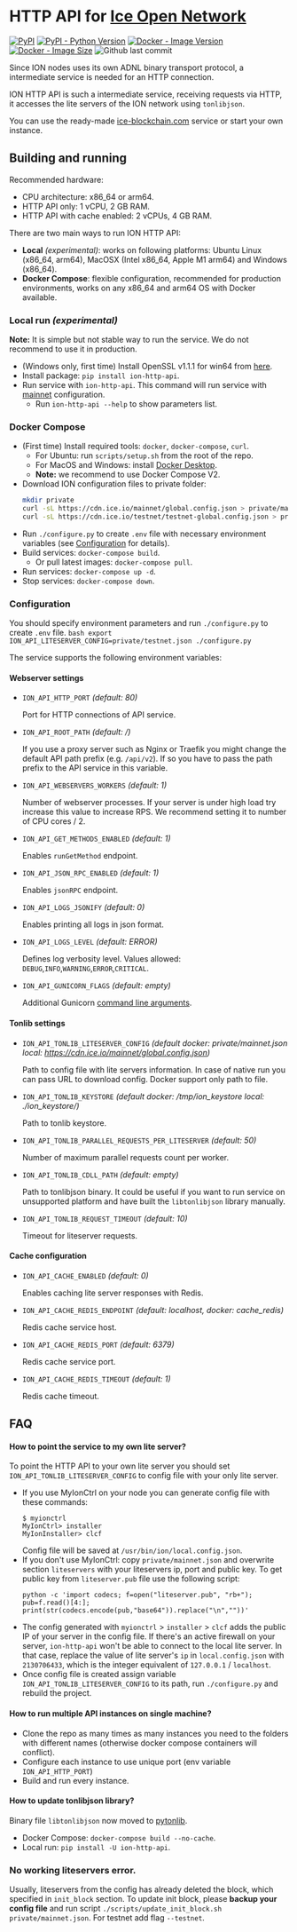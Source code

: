 # HTTP API for [Ice Open Network](https://ion.org)

[![PyPI](https://img.shields.io/pypi/v/ion-http-api?color=blue)](https://pypi.org/project/ion-http-api/)
[![PyPI - Python Version](https://img.shields.io/pypi/pyversions/ion-http-api)](https://pypi.org/project/ion-http-api/)
[![Docker - Image Version](https://img.shields.io/docker/v/ice-blockchain/ion-http-api?label=docker&sort=semver)](https://hub.docker.com/repository/docker/ice-blockchain/ion-http-api)
[![Docker - Image Size](https://img.shields.io/docker/image-size/ice-blockchain/ion-http-api?label=docker&sort=semver)](https://hub.docker.com/repository/docker/ice-blockchain/ion-http-api)
![Github last commit](https://img.shields.io/github/last-commit/ice-blockchain/ion-http-api)

Since ION nodes uses its own ADNL binary transport protocol, a intermediate service is needed for an HTTP connection.

ION HTTP API is such a intermediate service, receiving requests via HTTP, it accesses the lite servers of the ION network using `tonlibjson`.

You can use the ready-made [ice-blockchain.com](https://ice-blockchain.com) service or start your own instance.

## Building and running

Recommended hardware: 
- CPU architecture: x86_64 or arm64.
- HTTP API only: 1 vCPU, 2 GB RAM.
- HTTP API with cache enabled: 2 vCPUs, 4 GB RAM.

There are two main ways to run ION HTTP API:
- __Local__ *(experimental)*: works on following platforms: Ubuntu Linux (x86_64, arm64), MacOSX (Intel x86_64, Apple M1 arm64) and Windows (x86_64). 
- __Docker Compose__: flexible configuration, recommended for production environments, works on any x86_64 and arm64 OS with Docker available.

### Local run *(experimental)*
**Note:** It is simple but not stable way to run the service. We do not recommend to use it in production.    
  - (Windows only, first time) Install OpenSSL v1.1.1 for win64 from [here](https://slproweb.com/products/Win32OpenSSL.html).
  - Install package: `pip install ion-http-api`.
  - Run service with `ion-http-api`. This command will run service with [mainnet](https://cdn.ice.io/mainnet/global.config.json) configuration.
    - Run `ion-http-api --help` to show parameters list.

### Docker Compose
  - (First time) Install required tools: `docker`, `docker-compose`, `curl`. 
    - For Ubuntu: run `scripts/setup.sh` from the root of the repo.
    - For MacOS and Windows: install [Docker Desktop](https://www.docker.com/products/docker-desktop/).
    - **Note:** we recommend to use Docker Compose V2.
  - Download ION configuration files to private folder:
    ```bash
    mkdir private
    curl -sL https://cdn.ice.io/mainnet/global.config.json > private/mainnet.json
    curl -sL https://cdn.ice.io/testnet/testnet-global.config.json > private/testnet.json
    ```
  - Run `./configure.py` to create `.env` file with necessary environment variables (see [Configuration](#Configuration) for details).
  - Build services: `docker-compose build`.
    - Or pull latest images: `docker-compose pull`.
  - Run services: `docker-compose up -d`.
  - Stop services: `docker-compose down`.

### Configuration

You should specify environment parameters and run `./configure.py` to create `.env` file.
    ```bash
    export ION_API_LITESERVER_CONFIG=private/testnet.json
    ./configure.py
    ```

The service supports the following environment variables:
#### Webserver settings
- `ION_API_HTTP_PORT` *(default: 80)*

  Port for HTTP connections of API service.

- `ION_API_ROOT_PATH` *(default: /)*

  If you use a proxy server such as Nginx or Traefik you might change the default API path prefix (e.g. `/api/v2`). If so you have to pass the path prefix to the API service in this variable.

- `ION_API_WEBSERVERS_WORKERS` *(default: 1)*

  Number of webserver processes. If your server is under high load try increase this value to increase RPS. We recommend setting it to number of CPU cores / 2.

- `ION_API_GET_METHODS_ENABLED` *(default: 1)*

  Enables `runGetMethod` endpoint.

- `ION_API_JSON_RPC_ENABLED` *(default: 1)*

  Enables `jsonRPC` endpoint.

- `ION_API_LOGS_JSONIFY` *(default: 0)*

  Enables printing all logs in json format.

- `ION_API_LOGS_LEVEL` *(default: ERROR)*

  Defines log verbosity level. Values allowed: `DEBUG`,`INFO`,`WARNING`,`ERROR`,`CRITICAL`.

- `ION_API_GUNICORN_FLAGS` *(default: empty)*

  Additional Gunicorn [command line arguments](https://docs.gunicorn.org/en/stable/settings.html).

#### Tonlib settings
- `ION_API_TONLIB_LITESERVER_CONFIG` *(default docker: private/mainnet.json local: https://cdn.ice.io/mainnet/global.config.json)*

  Path to config file with lite servers information. In case of native run you can pass URL to download config. Docker support only path to file.

- `ION_API_TONLIB_KEYSTORE` *(default docker: /tmp/ion_keystore local: ./ion_keystore/)*
  
  Path to tonlib keystore.

- `ION_API_TONLIB_PARALLEL_REQUESTS_PER_LITESERVER` *(default: 50)*

  Number of maximum parallel requests count per worker.

- `ION_API_TONLIB_CDLL_PATH` *(default: empty)*

  Path to tonlibjson binary. It could be useful if you want to run service on unsupported platform and have built the `libtonlibjson` library manually.

- `ION_API_TONLIB_REQUEST_TIMEOUT` *(default: 10)*

  Timeout for liteserver requests.

#### Cache configuration
- `ION_API_CACHE_ENABLED` *(default: 0)*

  Enables caching lite server responses with Redis.

- `ION_API_CACHE_REDIS_ENDPOINT` *(default: localhost, docker: cache_redis)*

  Redis cache service host.

- `ION_API_CACHE_REDIS_PORT` *(default: 6379)*

  Redis cache service port.

- `ION_API_CACHE_REDIS_TIMEOUT` *(default: 1)*

  Redis cache timeout.


## FAQ
#### How to point the service to my own lite server?

To point the HTTP API to your own lite server you should set `ION_API_TONLIB_LITESERVER_CONFIG` to config file with your only lite server.

- If you use MyIonCtrl on your node you can generate config file with these commands: 
    ```
    $ myionctrl
    MyIonCtrl> installer
    MyIonInstaller> clcf
    ```
    Config file will be saved at `/usr/bin/ion/local.config.json`.
- If you don't use MyIonCtrl: copy `private/mainnet.json` and overwrite section `liteservers` with your liteservers ip, port and public key. To get public key from `liteserver.pub` file use the following script:
    ```
    python -c 'import codecs; f=open("liteserver.pub", "rb+"); pub=f.read()[4:]; print(str(codecs.encode(pub,"base64")).replace("\n",""))'
    ```
- The config generated with `myionctrl` > `installer` > `clcf` adds the public IP of your server in the config file. If there's an active firewall on your server, `ion-http-api` won't be able to connect to the local lite server. In that case, replace the value of lite server's `ip` in `local.config.json` with `2130706433`, which is the integer equivalent of `127.0.0.1` / `localhost`.
- Once config file is created assign variable `ION_API_TONLIB_LITESERVER_CONFIG` to its path, run `./configure.py` and rebuild the project.

#### How to run multiple API instances on single machine?

- Clone the repo as many times as many instances you need to the folders with different names (otherwise docker compose containers will conflict). 
- Configure each instance to use unique port (env variable `ION_API_HTTP_PORT`)
- Build and run every instance.

#### How to update tonlibjson library?

Binary file `libtonlibjson` now moved to [pytonlib](https://github.com/ice-blockchain/pytonlib). 
- Docker Compose: `docker-compose build --no-cache`.
- Local run: `pip install -U ion-http-api`.

### No working liteservers error.

Usually, liteservers from the config has already deleted the block, which specified in `init_block` section.
To update init block, please **backup your config file** and run script `./scripts/update_init_block.sh private/mainnet.json`. For testnet add flag `--testnet`.
